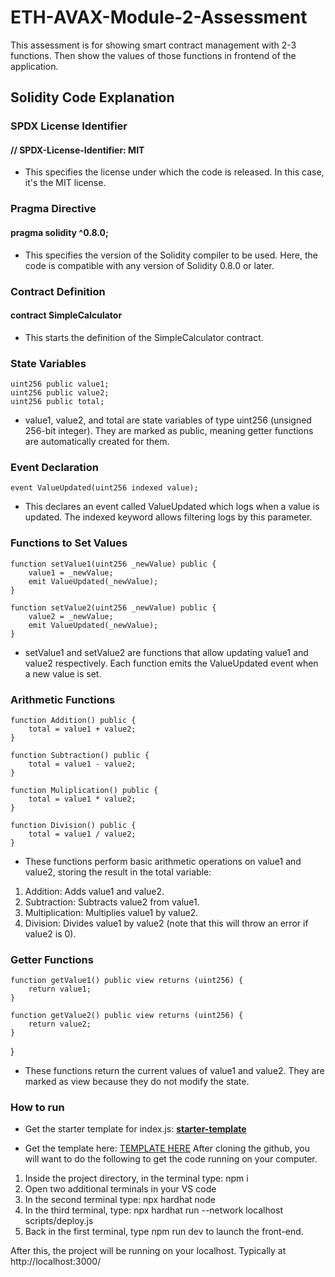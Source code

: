 # ETH-AVAX-Module-2-Assessment
This assessment is for showing smart contract management with 2-3 functions. Then show the values of those functions in frontend of the application.

## Solidity Code Explanation
### SPDX License Identifier
#### // SPDX-License-Identifier: MIT
* This specifies the license under which the code is released. In this case, it's the MIT license.
  
### Pragma Directive
#### pragma solidity ^0.8.0;
* This specifies the version of the Solidity compiler to be used. Here, the code is compatible with any version of Solidity 0.8.0 or later.
  
### Contract Definition
#### contract SimpleCalculator 
* This starts the definition of the SimpleCalculator contract.

### State Variables
    uint256 public value1;
    uint256 public value2;
    uint256 public total;
* value1, value2, and total are state variables of type uint256 (unsigned 256-bit integer). They are marked as public, meaning getter functions are automatically created for them.
  
### Event Declaration
    event ValueUpdated(uint256 indexed value);
* This declares an event called ValueUpdated which logs when a value is updated. The indexed keyword allows filtering logs by this parameter.
  
### Functions to Set Values
    function setValue1(uint256 _newValue) public {
        value1 = _newValue;
        emit ValueUpdated(_newValue);
    }

    function setValue2(uint256 _newValue) public {
        value2 = _newValue;
        emit ValueUpdated(_newValue);
    }
* setValue1 and setValue2 are functions that allow updating value1 and value2 respectively. Each function emits the ValueUpdated event when a new value is set.
  
### Arithmetic Functions
    function Addition() public {
        total = value1 + value2;
    }

    function Subtraction() public {
        total = value1 - value2;
    }

    function Muliplication() public {
        total = value1 * value2;
    }

    function Division() public {
        total = value1 / value2;
    }
    
* These functions perform basic arithmetic operations on value1 and value2, storing the result in the total variable:
1. Addition: Adds value1 and value2.
2. Subtraction: Subtracts value2 from value1.
3. Multiplication: Multiplies value1 by value2.
4. Division: Divides value1 by value2 (note that this will throw an error if value2 is 0).
   
### Getter Functions
    function getValue1() public view returns (uint256) {
        return value1;
    }

    function getValue2() public view returns (uint256) {
        return value2;
    }
}
* These functions return the current values of value1 and value2. They are marked as view because they do not modify the state.

### How to run
* Get the starter template for index.js: [**starter-template**](https://github.com/MetacrafterChris/SCM-Starter/tree/main)

* Get the template here: [TEMPLATE HERE](https://github.com/MetacrafterChris/SCM-Starter)
After cloning the github, you will want to do the following to get the code running on your computer.

1. Inside the project directory, in the terminal type: npm i
2. Open two additional terminals in your VS code
3. In the second terminal type: npx hardhat node
4. In the third terminal, type: npx hardhat run --network localhost scripts/deploy.js
5. Back in the first terminal, type npm run dev to launch the front-end.

After this, the project will be running on your localhost. 
Typically at http://localhost:3000/
